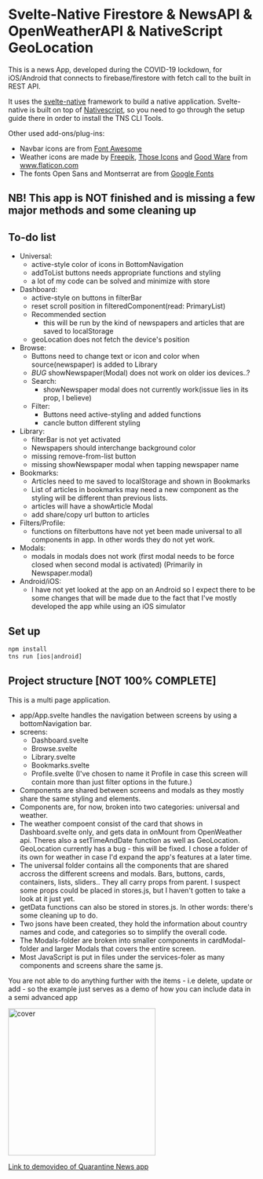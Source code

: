 # Svelte-Native Firestore & NewsAPI & OpenWeatherAPI & NativeScript GeoLocation

This is a news App, developed during the COVID-19 lockdown, for iOS/Android that connects to firebase/firestore with fetch call to the built in REST API.

It uses the <a href='https://svelte-native.technology/docs'>svelte-native</a> framework to build a native application. Svelte-native is built on top of <a href="https://nativescript.ord">Nativescript</a>, so you need to go through the setup guide there in order to install the TNS CLI Tools.

Other used add-ons/plug-ins: 
- Navbar icons are from <a href='https://fontawesome.com/docs'>Font Awesome</a>
- Weather icons are made by <a href="https://www.flaticon.com/authors/freepik" title="Freepik">Freepik</a>, <a href="https://www.flaticon.com/authors/those-icons" title="Those Icons">Those Icons</a> and <a href="https://www.flaticon.com/authors/good-ware" title="Good Ware">Good Ware</a> from <a href="https://www.flaticon.com/" title="Flaticon">www.flaticon.com</a>
- The fonts Open Sans and Montserrat are from <a href='https://fonts.google.com'>Google Fonts</a>

## NB! This app is NOT finished and is missing a few major methods and some cleaning up
## To-do list
- Universal:
    - active-style color of icons in BottomNavigation
    - addToList buttons needs appropriate functions and styling
    - a lot of my code can be solved and minimize with store
- Dashboard:
    - active-style on buttons in filterBar
    - reset scroll position in filteredComponent(read: PrimaryList)
    - Recommended section
        - this will be run by the kind of newspapers and articles that are saved to localStorage
    - geoLocation does not fetch the device's position
- Browse:
    - Buttons need to change text or icon and color when source(newspaper) is added to Library
    - *BUG* showNewspaper(Modal) does not work on older ios devices..? 
    - Search:
        - showNewspaper modal does not currently work(issue lies in its prop, I believe)
    - Filter:
        - Buttons need active-styling and added functions
        - cancle button different styling
- Library: 
    - filterBar is not yet activated
    - Newspapers should interchange background color
    - missing remove-from-list button
    - missing showNewspaper modal when tapping newspaper name
- Bookmarks:
    - Articles need to me saved to localStorage and shown in Bookmarks
    - List of articles in bookmarks may need a new component as the styling will be different than previous lists. 
    - articles will have a showArticle Modal
    - add share/copy url button to articles
- Filters/Profile:
    - functions on filterbuttons have not yet been made universal to all components in app. In other words they do not yet work. 
- Modals:
    - modals in modals does not work (first modal needs to be force closed when second modal is activated) (Primarily in Newspaper.modal)
- Android/iOS:
    - I have not yet looked at the app on an Android so I expect there to be some changes that will be made due to the fact that I've mostly developed the app while using an iOS simulator

## Set up
```html
npm install 
tns run [ios|android]
```

## Project structure [NOT 100% COMPLETE]
This is a multi page application.
- app/App.svelte handles the navigation between screens by using a bottomNavigation bar.
- screens:
    - Dashboard.svelte
    - Browse.svelte
    - Library.svelte
    - Bookmarks.svelte
    - Profile.svelte (I've chosen to name it Profile in case this screen will contain more than just filter options in the future.)
- Components are shared between screens and modals as they mostly share the same styling and elements. 
- Components are, for now, broken into two categories: universal and weather. 
- The weather compoent consist of the card that shows in Dashboard.svelte only, and gets data in onMount from OpenWeather api. Theres also a setTimeAndDate function as well as GeoLocation. GeoLocation currently has a bug - this will be fixed. I chose a folder of its own for weather in case I'd expand the app's features at a later time. 
- The universal folder contains all the components that are shared accross the different screens and modals. Bars, buttons, cards, containers, lists, sliders.. They all carry props from parent. I suspect some props could be placed in stores.js, but I haven't gotten to take a look at it just yet. 
- getData functions can also be stored in stores.js. In other words: there's some cleaning up to do. 
- Two jsons have been created, they hold the information about country names and code, and categories so to simplify the overall code. 
- The Modals-folder are broken into smaller components in cardModal-folder and larger Modals that covers the entire screen. 
- Most JavaScript is put in files under the services-foler as many components and screens share the same js. 

You are not able to do anything further with the items - i.e delete, update or add - so the example just serves as a demo of how you can include data in a semi advanced app

<image class='image rounded' width="300" src='~/assets/images/screenshots/dashScreenshot.png' alt='cover' stretch='aspectFill' />

<a href="https://www.dropbox.com/s/i43wy7bzeov04dj/Screen%20Recording%202020-04-15%20at%2008.40.51.mov?dl=0">Link to demovideo of Quarantine News app</a>